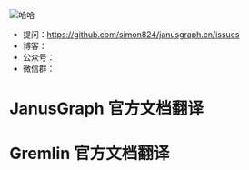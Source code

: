![哈哈](https://github.com/simon824/janusgraph.cn/blob/main/images/68747470733a2f2f6a616e757367726170682e6f72672f696d672f6a616e757367726170682e706e67.png?raw=true)

- 提问：https://github.com/simon824/janusgraph.cn/issues
- 博客：
- 公众号：
- 微信群：

# JanusGraph 官方文档翻译



# Gremlin 官方文档翻译

